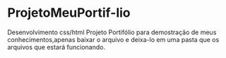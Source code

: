 # ProjetoMeuPortif-lio
Desenvolvimento css/html
Projeto Portifólio para demostração de meus conhecimentos,apenas baixar o arquivo e deixa-lo em uma pasta que os arquivos que estará funcionando.
